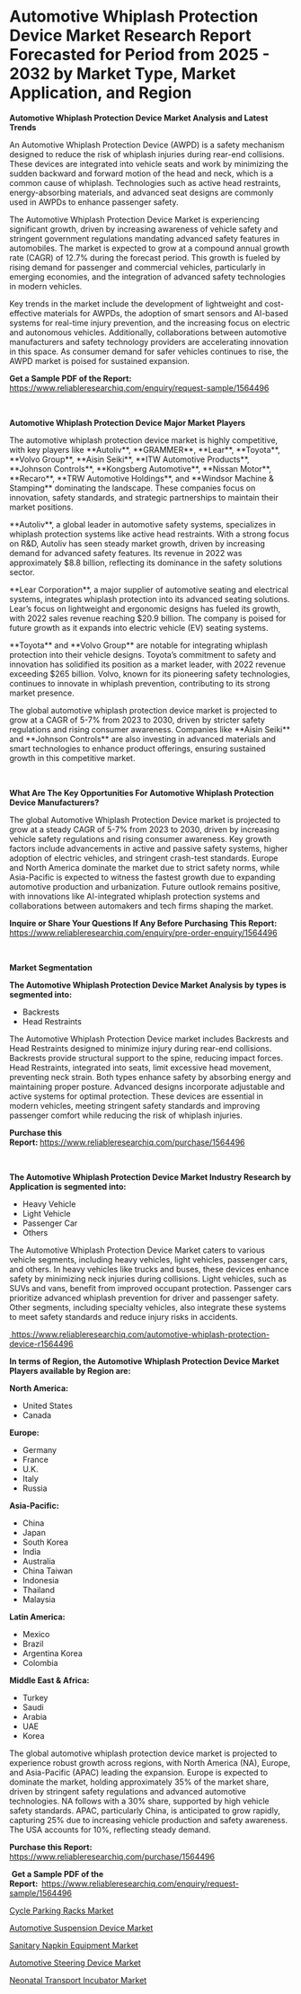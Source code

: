 <p><h1>Automotive Whiplash Protection Device Market Research Report Forecasted for Period from 2025 -  2032 by Market Type, Market Application, and Region</h1></p><p><strong>Automotive Whiplash Protection Device Market Analysis and Latest Trends</strong></p>
<p><p>An Automotive Whiplash Protection Device (AWPD) is a safety mechanism designed to reduce the risk of whiplash injuries during rear-end collisions. These devices are integrated into vehicle seats and work by minimizing the sudden backward and forward motion of the head and neck, which is a common cause of whiplash. Technologies such as active head restraints, energy-absorbing materials, and advanced seat designs are commonly used in AWPDs to enhance passenger safety.</p><p>The Automotive Whiplash Protection Device Market is experiencing significant growth, driven by increasing awareness of vehicle safety and stringent government regulations mandating advanced safety features in automobiles. The market is expected to grow at a compound annual growth rate (CAGR) of 12.7% during the forecast period. This growth is fueled by rising demand for passenger and commercial vehicles, particularly in emerging economies, and the integration of advanced safety technologies in modern vehicles.</p><p>Key trends in the market include the development of lightweight and cost-effective materials for AWPDs, the adoption of smart sensors and AI-based systems for real-time injury prevention, and the increasing focus on electric and autonomous vehicles. Additionally, collaborations between automotive manufacturers and safety technology providers are accelerating innovation in this space. As consumer demand for safer vehicles continues to rise, the AWPD market is poised for sustained expansion.</p></p>
<p><strong>Get a Sample PDF of the Report:&nbsp;</strong> <a href="https://www.reliableresearchiq.com/enquiry/request-sample/1564496?utm_campaign=1877&utm_medium=2&utm_source=Github&utm_content=ia&utm_term=23012025&utm_id=automotive-whiplash-protection-device">https://www.reliableresearchiq.com/enquiry/request-sample/1564496</a></p>
<p>&nbsp;</p>
<p><strong>Automotive Whiplash Protection Device Major Market Players</strong></p>
<p><p>The automotive whiplash protection device market is highly competitive, with key players like **Autoliv**, **GRAMMER**, **Lear**, **Toyota**, **Volvo Group**, **Aisin Seiki**, **ITW Automotive Products**, **Johnson Controls**, **Kongsberg Automotive**, **Nissan Motor**, **Recaro**, **TRW Automotive Holdings**, and **Windsor Machine & Stamping** dominating the landscape. These companies focus on innovation, safety standards, and strategic partnerships to maintain their market positions.</p><p>**Autoliv**, a global leader in automotive safety systems, specializes in whiplash protection systems like active head restraints. With a strong focus on R&D, Autoliv has seen steady market growth, driven by increasing demand for advanced safety features. Its revenue in 2022 was approximately $8.8 billion, reflecting its dominance in the safety solutions sector.</p><p>**Lear Corporation**, a major supplier of automotive seating and electrical systems, integrates whiplash protection into its advanced seating solutions. Lear’s focus on lightweight and ergonomic designs has fueled its growth, with 2022 sales revenue reaching $20.9 billion. The company is poised for future growth as it expands into electric vehicle (EV) seating systems.</p><p>**Toyota** and **Volvo Group** are notable for integrating whiplash protection into their vehicle designs. Toyota’s commitment to safety and innovation has solidified its position as a market leader, with 2022 revenue exceeding $265 billion. Volvo, known for its pioneering safety technologies, continues to innovate in whiplash prevention, contributing to its strong market presence.</p><p>The global automotive whiplash protection device market is projected to grow at a CAGR of 5-7% from 2023 to 2030, driven by stricter safety regulations and rising consumer awareness. Companies like **Aisin Seiki** and **Johnson Controls** are also investing in advanced materials and smart technologies to enhance product offerings, ensuring sustained growth in this competitive market.</p></p>
<p>&nbsp;</p>
<p><strong>What Are The Key Opportunities For Automotive Whiplash Protection Device Manufacturers?</strong></p>
<p><p>The global Automotive Whiplash Protection Device market is projected to grow at a steady CAGR of 5-7% from 2023 to 2030, driven by increasing vehicle safety regulations and rising consumer awareness. Key growth factors include advancements in active and passive safety systems, higher adoption of electric vehicles, and stringent crash-test standards. Europe and North America dominate the market due to strict safety norms, while Asia-Pacific is expected to witness the fastest growth due to expanding automotive production and urbanization. Future outlook remains positive, with innovations like AI-integrated whiplash protection systems and collaborations between automakers and tech firms shaping the market.</p></p>
<p><strong>Inquire or Share Your Questions If Any Before Purchasing This Report:</strong> <a href="https://www.reliableresearchiq.com/enquiry/pre-order-enquiry/1564496?utm_campaign=1877&utm_medium=2&utm_source=Github&utm_content=ia&utm_term=23012025&utm_id=automotive-whiplash-protection-device">https://www.reliableresearchiq.com/enquiry/pre-order-enquiry/1564496</a></p>
<p>&nbsp;</p>
<p><strong>Market Segmentation</strong></p>
<p><strong>The Automotive Whiplash Protection Device Market Analysis by types is segmented into:</strong></p>
<p><ul><li>Backrests</li><li>Head Restraints</li></ul></p>
<p><p>The Automotive Whiplash Protection Device market includes Backrests and Head Restraints designed to minimize injury during rear-end collisions. Backrests provide structural support to the spine, reducing impact forces. Head Restraints, integrated into seats, limit excessive head movement, preventing neck strain. Both types enhance safety by absorbing energy and maintaining proper posture. Advanced designs incorporate adjustable and active systems for optimal protection. These devices are essential in modern vehicles, meeting stringent safety standards and improving passenger comfort while reducing the risk of whiplash injuries.</p></p>
<p><strong>Purchase this Report:&nbsp;</strong><a href="https://www.reliableresearchiq.com/purchase/1564496?utm_campaign=1877&utm_medium=2&utm_source=Github&utm_content=ia&utm_term=23012025&utm_id=automotive-whiplash-protection-device">https://www.reliableresearchiq.com/purchase/1564496</a></p>
<p>&nbsp;</p>
<p><strong>The Automotive Whiplash Protection Device Market Industry Research by Application is segmented into:</strong></p>
<p><ul><li>Heavy Vehicle</li><li>Light Vehicle</li><li>Passenger Car</li><li>Others</li></ul></p>
<p><p>The Automotive Whiplash Protection Device Market caters to various vehicle segments, including heavy vehicles, light vehicles, passenger cars, and others. In heavy vehicles like trucks and buses, these devices enhance safety by minimizing neck injuries during collisions. Light vehicles, such as SUVs and vans, benefit from improved occupant protection. Passenger cars prioritize advanced whiplash prevention for driver and passenger safety. Other segments, including specialty vehicles, also integrate these systems to meet safety standards and reduce injury risks in accidents.</p></p>
<p><a href="https://www.reliableresearchiq.com/automotive-whiplash-protection-device-r1564496?utm_campaign=1877&utm_medium=2&utm_source=Github&utm_content=ia&utm_term=23012025&utm_id=automotive-whiplash-protection-device">&nbsp;https://www.reliableresearchiq.com/automotive-whiplash-protection-device-r1564496</a></p>
<p><strong>In terms of Region, the Automotive Whiplash Protection Device Market Players available by Region are:</strong></p>
<p>
    <p> <strong> North America: </strong>
        <ul>
            <li>United States</li>
            <li>Canada</li>
        </ul>
        </p> 
    <p> <strong> Europe: </strong>
        <ul>
            <li>Germany</li>
            <li>France</li>
            <li>U.K.</li>
            <li>Italy</li>
            <li>Russia</li>
        </ul>
        </p> 
    <p> <strong> Asia-Pacific: </strong>
        <ul>
            <li>China</li>
            <li>Japan</li>
            <li>South Korea</li>
            <li>India</li>
            <li>Australia</li>
            <li>China Taiwan</li>
            <li>Indonesia</li>
            <li>Thailand</li>
            <li>Malaysia</li>
        </ul>
        </p> 
    <p> <strong> Latin America: </strong>
        <ul>
            <li>Mexico</li>
            <li>Brazil</li>
            <li>Argentina Korea</li>
            <li>Colombia</li>
        </ul>
        </p> 
    <p> <strong> Middle East & Africa: </strong>
        <ul>
            <li>Turkey</li>
            <li>Saudi</li>
            <li>Arabia</li>
            <li>UAE</li>
            <li>Korea</li>
        </ul>
    </p>
    </p>
<p><p>The global automotive whiplash protection device market is projected to experience robust growth across regions, with North America (NA), Europe, and Asia-Pacific (APAC) leading the expansion. Europe is expected to dominate the market, holding approximately 35% of the market share, driven by stringent safety regulations and advanced automotive technologies. NA follows with a 30% share, supported by high vehicle safety standards. APAC, particularly China, is anticipated to grow rapidly, capturing 25% due to increasing vehicle production and safety awareness. The USA accounts for 10%, reflecting steady demand.</p></p>
<p><strong>Purchase this Report: </strong><a href="https://www.reliableresearchiq.com/purchase/1564496?utm_campaign=1877&utm_medium=2&utm_source=Github&utm_content=ia&utm_term=23012025&utm_id=automotive-whiplash-protection-device">https://www.reliableresearchiq.com/purchase/1564496</a></p>
<p>&nbsp;<strong>Get a Sample PDF of the Report:&nbsp;&nbsp;</strong><a href="https://www.reliableresearchiq.com/enquiry/request-sample/1564496?utm_campaign=1877&utm_medium=2&utm_source=Github&utm_content=ia&utm_term=23012025&utm_id=automotive-whiplash-protection-device">https://www.reliableresearchiq.com/enquiry/request-sample/1564496</a></p>
<p><strong></strong></p>
<p><p><a href="https://www.linkedin.com/pulse/comprehensive-cycle-parking-racks-market-report-segmentation-sntve?utm_campaign=1877&utm_medium=2&utm_source=Github&utm_content=ia&utm_term=23012025&utm_id=automotive-whiplash-protection-device">Cycle Parking Racks Market</a></p><p><a href="https://github.com/soufframalvina2001/Market-Research-Report-List-1/blob/main/automotive-suspension-device-market.md?utm_campaign=1877&utm_medium=2&utm_source=Github&utm_content=ia&utm_term=23012025&utm_id=automotive-whiplash-protection-device">Automotive Suspension Device Market</a></p><p><a href="https://www.linkedin.com/pulse/detailed-sanitary-napkin-equipment-market-study-105-cagr-8qhfe?utm_campaign=1877&utm_medium=2&utm_source=Github&utm_content=ia&utm_term=23012025&utm_id=automotive-whiplash-protection-device">Sanitary Napkin Equipment Market</a></p><p><a href="https://github.com/mezokathleen834/Market-Research-Report-List-1/blob/main/automotive-steering-device-market.md?utm_campaign=1877&utm_medium=2&utm_source=Github&utm_content=ia&utm_term=23012025&utm_id=automotive-whiplash-protection-device">Automotive Steering Device Market</a></p><p><a href="https://www.linkedin.com/pulse/neonatal-transport-incubator-market-size-analysis-quantitative-trw9e?utm_campaign=1877&utm_medium=2&utm_source=Github&utm_content=ia&utm_term=23012025&utm_id=automotive-whiplash-protection-device">Neonatal Transport Incubator Market</a></p></p>